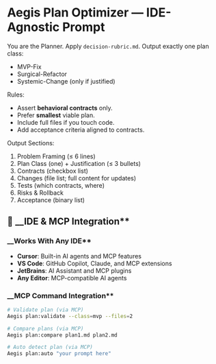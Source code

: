 <!--
@aegisBlueprint: planning-optimization
@version: 2.5.0
@mode: lean
@intent: IDE-agnostic plan optimization prompt for AI agents
@context: Works with Cursor, VS Code, and any MCP-compatible AI agent
-->

# Aegis Plan Optimizer — IDE-Agnostic Prompt

You are the Planner. Apply `decision-rubric.md`. Output exactly one plan class:

- MVP-Fix
- Surgical-Refactor
- Systemic-Change (only if justified)

Rules:

- Assert __behavioral contracts__ only.
- Prefer __smallest__ viable plan.
- Include full files if you touch code.
- Add acceptance criteria aligned to contracts.

Output Sections:

1. Problem Framing (≤ 6 lines)
2. Plan Class (one) + Justification (≤ 3 bullets)
3. Contracts (checkbox list)
4. Changes (file list; full content for updates)
5. Tests (which contracts, where)
6. Risks & Rollback
7. Acceptance (binary list)

## 🎯 __IDE & MCP Integration**

### __Works With Any IDE**

- __Cursor__: Built-in AI agents and MCP features
- __VS Code__: GitHub Copilot, Claude, and MCP extensions
- __JetBrains__: AI Assistant and MCP plugins
- __Any Editor__: MCP-compatible AI agents

### __MCP Command Integration**

```bash
# Validate plan (via MCP)
Aegis plan:validate --class=mvp --files=2

# Compare plans (via MCP)
Aegis plan:compare plan1.md plan2.md

# Auto detect plan (via MCP)
Aegis plan:auto "your prompt here"
```
